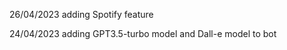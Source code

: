 

26/04/2023
adding Spotify  feature


24/04/2023
adding  GPT3.5-turbo model and  Dall-e model to bot 